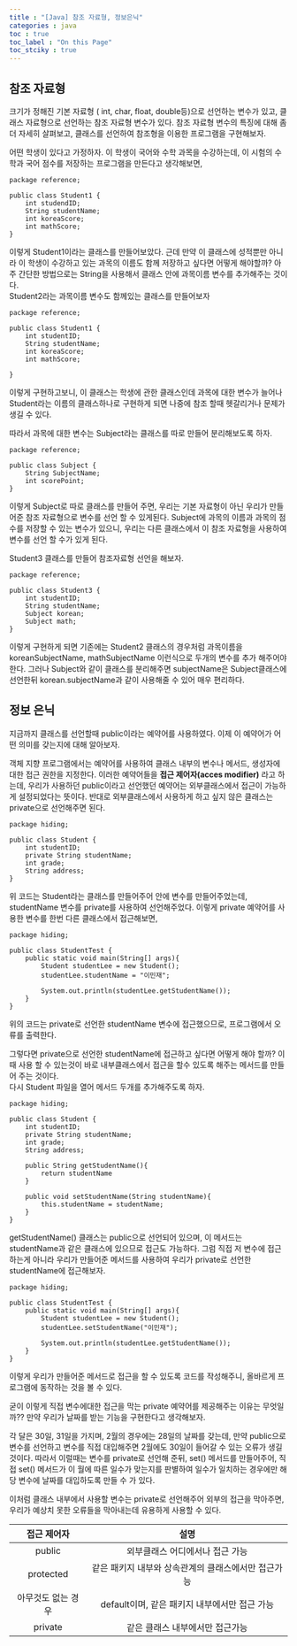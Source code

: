 ```yaml
---
title : "[Java] 참조 자료형, 정보은닉"
categories : java
toc : true
toc_label : "On this Page"
toc_stciky : true
---
```

## 참조 자료형
크기가 정해진 기본 자료형 ( int, char, float, double등)으로 선언하는 변수가 있고, 클래스 자료형으로 선언하는 참조 자료형 변수가 있다. 참조 자료형 변수의 특징에 대해 좀 더 자세히 살펴보고, 클래스를 선언하여 참조형을 이용한 프로그램을 구현해보자.

어떤 학생이 있다고 가정하자. 이 학생이 국어와 수학 과목을 수강하는데, 이 시험의 수학과 국어 점수를 저장하는 프로그램을 만든다고 생각해보면,    
```
package reference;

public class Student1 {
    int studendID;
    String studentName;
    int koreaScore;
    int mathScore;
}
```
이렇게 Student1이라는 클래스를 만들어보았다. 근데 만약 이 클래스에 성적뿐만 아니라 이 학생이 수강하고 있는 과목의 이름도 함께 저장하고 싶다면 어떻게 해야할까? 아주 간단한 방법으로는 
String을 사용해서 클래스 안에 과목이름 변수를 추가해주는 것이다.   
Student2라는 과목이름 변수도 함께있는 클래스를 만들어보자

```
package reference;

public class Student1 {
    int studentID;
    String studentName;
    int koreaScore;
    int mathScore;

}
```
이렇게 구현하고보니, 이 클래스는 학생에 관한 클래스인데 과목에 대한 변수가 늘어나 Student라는 이름의 클래스하나로 구현하게 되면 나중에 참조 할때 헷갈리거나 문제가 생길 수 있다.

따라서 과목에 대한 변수는 Subject라는 클래스를 따로 만들어 분리해보도록 하자.
```
package reference;

public class Subject {
    String SubjectName;
    int scorePoint;
}
```
이렇게 Subject로 따로 클래스를 만들어 주면, 우리는 기본 자료형이 아닌 우리가 만들어준 참조 자료형으로 변수를 선언 할 수 있게된다. Subject에 과목의 이름과 과목의 점수를 저장할 수 있는 변수가 있으니, 우리는 다른 클래스에서 이 참조 자료형을 사용하여 변수를 선언 할 수가 있게 된다.

Student3 클래스를 만들어 참조자료형 선언을 해보자.
```
package reference;

public class Student3 {
    int studentID;
    String studentName;
    Subject korean;
    Subject math;
}
```
이렇게 구현하게 되면 기존에는 Student2 클래스의 경우처럼 과목이름을 koreanSubjectName, mathSubjectName 이런식으로 두개의 변수를 추가 해주어야 한다. 그러나 Subject와 같이 클래스를 분리해주면 subjectName은 Subject클래스에 선언한뒤 korean.subjectName과 같이 사용해줄 수 있어 매우 편리하다.

## 정보 은닉
지금까지 클래스를 선언할때 public이라는 예약어를 사용하였다. 이제 이 예약어가 어떤 의미를 갖는지에 대해 알아보자. 

객체 지향 프로그램에서는 예약어를 사용하여 클래스 내부의 변수나 메서드, 생성자에 대한 접근 권한을 지정한다. 이러한 예약어들을 **접근 제어자(acces modifier)** 라고 하는데, 우리가 사용하던 public이라고 선언했던 예약어는 외부클래스에서 접근이 가능하게 설정되었다는 뜻이다. 반대로 외부클래스에서 사용하게 하고 싶지 않은 클래스는 private으로 선언해주면 된다.
```
package hiding;

public class Student {
    int studentID;
    private String studentName;
    int grade;
    String address;
}
```
위 코드는 Student라는 클래스를 만들어주어 안에 변수를 만들어주었는데, studentName 변수를 private를 사용하여 선언해주었다.  이렇게 private 예약어를 사용한 변수를 한번 다른 클래스에서 접근해보면, 
```
package hiding;

public class StudentTest {
    public static void main(String[] args){
        Student studentLee = new Student();
        studentLee.studentName = "이민재";

        System.out.println(studentLee.getStudentName());
    }
}
```
위의 코드는 private로 선언한 studentName 변수에 접근했으므로, 프로그램에서 오류를 출력한다.

그렇다면 private으로 선언한 studentName에 접근하고 싶다면 어떻게 해야 할까? 이 때 사용 할 수 있는것이 바로 내부클래스에서 접근을 할수 있도록 해주는 메서드를 만들어 주는 것이다.   
다시 Student 파일을 열어 메서드 두개를 추가해주도록 하자.
```
package hiding;

public class Student {
    int studentID;
    private String studentName;
    int grade;
    String address;
    
    public String getStudentName(){
        return studentName
    }
    
    public void setStudentName(String studentName){
        this.studentName = studentName;
    }
}
```
getStudentName() 클래스는 public으로 선언되어 있으며, 이 메서드는 studentName과 같은 클래스에 있으므로 접근도 가능하다. 그럼 직접 저 변수에 접근하는게 아니라 우리가 만들어준 메서드를 사용하여 우리가 private로 선언한 studentName에 접근해보자.
```
package hiding;

public class StudentTest {
    public static void main(String[] args){
        Student studentLee = new Student();
        studentLee.setStudentName("이민재");

        System.out.println(studentLee.getStudentName());
    }
}
```
이렇게 우리가 만들어준 메서드로 접근을 할 수 있도록 코드를 작성해주니, 올바르게 프로그램에 동작하는 것을 볼 수 있다.

굳이 이렇게 직접 변수에대한 접근을 막는 private 예약어를 제공해주는 이유는 무엇일까??
만약 우리가 날짜를 받는 기능을 구현한다고 생각해보자.   

각 달은 30일, 31일을 가지며, 2월의 경우에는 28일의 날짜를 갖는데, 만약 public으로 변수를 선언하고 변수를 직접 대입해주면 2월에도 30일이 들어갈 수 있는 오류가 생길 것이다.
따라서 이럴때는 변수를 private로 선언해 준뒤, set() 메서드를 만들어주어, 직접 set() 메서드가 이 월에 따른 일수가 맞는지를 판별하여 일수가 일치하는 경우에만 해당 변수에 날짜를 대입하도록 만들 수 가 있다.

이처럼 클래스 내부에서 사용할 변수는 private로 선언해주어 외부의 접근을 막아주면, 우리가 예상치 못한 오류들을 막아내는데 유용하게 사용할 수 있다.

|접근 제어자| 설명|
|:---:|:---:|
|public|외부클래스 어디에서나 접근 가능|
|protected|같은 패키지 내부와 상속관계의 클래스에서만 접근가능|
|아무것도 없는 경우| default이며, 같은 패키지 내부에서만 접근 가능|
|private|같은 클래스 내부에서만 접근가능|
